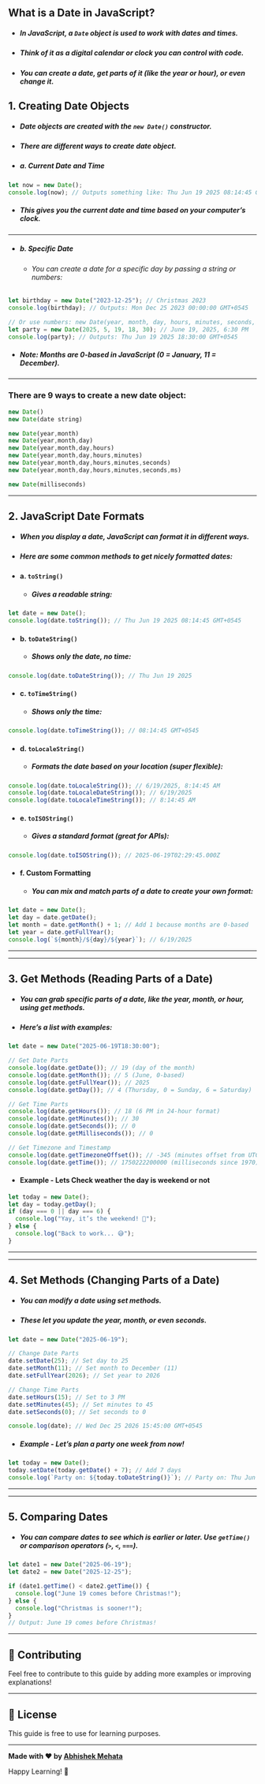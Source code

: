 ## What is a Date in JavaScript?

- ##### In JavaScript, a `Date` object is used to work with dates and times.
- ##### Think of it as a digital calendar or clock you can control with code.
- ##### You can create a date, get parts of it (like the year or hour), or even change it.

## 1. Creating Date Objects

- ##### Date objects are created with the `new Date()` constructor.
- ##### There are different ways to create date object.

- ##### a. Current Date and Time

```js
let now = new Date();
console.log(now); // Outputs something like: Thu Jun 19 2025 08:14:45 GMT+0545
```

- ##### This gives you the current date and time based on your computer’s clock.

---

- ##### b. Specific Date
  - ###### You can create a date for a specific day by passing a string or numbers:

```js
let birthday = new Date("2023-12-25"); // Christmas 2023
console.log(birthday); // Outputs: Mon Dec 25 2023 00:00:00 GMT+0545

// Or use numbers: new Date(year, month, day, hours, minutes, seconds, milliseconds)
let party = new Date(2025, 5, 19, 18, 30); // June 19, 2025, 6:30 PM
console.log(party); // Outputs: Thu Jun 19 2025 18:30:00 GMT+0545
```

- ##### Note: Months are 0-based in JavaScript (0 = January, 11 = December).

---

### There are 9 ways to create a new date object:

```js
new Date()
new Date(date string)

new Date(year,month)
new Date(year,month,day)
new Date(year,month,day,hours)
new Date(year,month,day,hours,minutes)
new Date(year,month,day,hours,minutes,seconds)
new Date(year,month,day,hours,minutes,seconds,ms)

new Date(milliseconds)
```

---

## 2. JavaScript Date Formats

- ##### When you display a date, JavaScript can format it in different ways.
- ##### Here are some common methods to get nicely formatted dates:

- #### a. `toString()`
  - ##### Gives a readable string:

```js
let date = new Date();
console.log(date.toString()); // Thu Jun 19 2025 08:14:45 GMT+0545
```

- #### b. `toDateString()`
  - ##### Shows only the date, no time:

```js
console.log(date.toDateString()); // Thu Jun 19 2025
```

- #### c. `toTimeString()`
  - ##### Shows only the time:

```js
console.log(date.toTimeString()); // 08:14:45 GMT+0545
```

- #### d. `toLocaleString()`
  - ##### Formats the date based on your location (super flexible):

```js
console.log(date.toLocaleString()); // 6/19/2025, 8:14:45 AM
console.log(date.toLocaleDateString()); // 6/19/2025
console.log(date.toLocaleTimeString()); // 8:14:45 AM
```

- #### e. `toISOString()`
  - ##### Gives a standard format (great for APIs):

```js
console.log(date.toISOString()); // 2025-06-19T02:29:45.000Z
```

- #### f. Custom Formatting
  - ##### You can mix and match parts of a date to create your own format:

```js
let date = new Date();
let day = date.getDate();
let month = date.getMonth() + 1; // Add 1 because months are 0-based
let year = date.getFullYear();
console.log(`${month}/${day}/${year}`); // 6/19/2025
```

---

---

## 3. Get Methods (Reading Parts of a Date)

- ##### You can grab specific parts of a date, like the year, month, or hour, using get methods.
- ##### Here’s a list with examples:

```js
let date = new Date("2025-06-19T18:30:00");

// Get Date Parts
console.log(date.getDate()); // 19 (day of the month)
console.log(date.getMonth()); // 5 (June, 0-based)
console.log(date.getFullYear()); // 2025
console.log(date.getDay()); // 4 (Thursday, 0 = Sunday, 6 = Saturday)

// Get Time Parts
console.log(date.getHours()); // 18 (6 PM in 24-hour format)
console.log(date.getMinutes()); // 30
console.log(date.getSeconds()); // 0
console.log(date.getMilliseconds()); // 0

// Get Timezone and Timestamp
console.log(date.getTimezoneOffset()); // -345 (minutes offset from UTC)
console.log(date.getTime()); // 1750222200000 (milliseconds since 1970)
```

- #### Example - Lets Check weather the day is weekend or not

```js
let today = new Date();
let day = today.getDay();
if (day === 0 || day === 6) {
  console.log("Yay, it’s the weekend! 🥳");
} else {
  console.log("Back to work... 😅");
}
```

---

---

## 4. Set Methods (Changing Parts of a Date)

- ##### You can modify a date using set methods.
- ##### These let you update the year, month, or even seconds.

```js
let date = new Date("2025-06-19");

// Change Date Parts
date.setDate(25); // Set day to 25
date.setMonth(11); // Set month to December (11)
date.setFullYear(2026); // Set year to 2026

// Change Time Parts
date.setHours(15); // Set to 3 PM
date.setMinutes(45); // Set minutes to 45
date.setSeconds(0); // Set seconds to 0

console.log(date); // Wed Dec 25 2026 15:45:00 GMT+0545
```

- ##### Example - Let’s plan a party one week from now!

```js
let today = new Date();
today.setDate(today.getDate() + 7); // Add 7 days
console.log(`Party on: ${today.toDateString()}`); // Party on: Thu Jun 26 2025
```

---

---

## 5. Comparing Dates

- ##### You can compare dates to see which is earlier or later. Use `getTime()` or comparison operators (`>`, `<`, `===`).

```js
let date1 = new Date("2025-06-19");
let date2 = new Date("2025-12-25");

if (date1.getTime() < date2.getTime()) {
  console.log("June 19 comes before Christmas!");
} else {
  console.log("Christmas is sooner!");
}
// Output: June 19 comes before Christmas!
```

---

## 🤝 Contributing

Feel free to contribute to this guide by adding more examples or improving explanations!

---

## 📄 License

This guide is free to use for learning purposes.

---

**Made with ❤️ by [Abhishek Mehata](https://github.com/Abhishek-mehata)**

Happy Learning! 🚀
